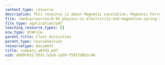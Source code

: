 ```yaml
---
content_type: resource
description: This resource is about Magnetic Levitation; Magnetic Forces on Dipoles.
file: /media/courses/8-02-physics-ii-electricity-and-magnetism-spring-2007/ddd97631555c52e91a59f591fd6b2c46_summary_w07d2.pdf
file_type: application/pdf
learning_resource_types: []
ocw_type: OCWFile
parent_title: Class Activities
parent_type: CourseSection
resourcetype: Document
title: summary_w07d2.pdf
uid: ddd97631-555c-52e9-1a59-f591fd6b2c46
---
```

